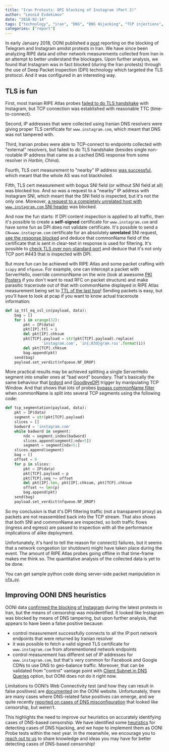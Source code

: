 ```yaml
---
title: "Iran Protests: DPI blocking of Instagram (Part 2)"
author: "Leonid Evdokimov"
date: "2018-02-14"
tags: ["technology", "iran", "DNS", "DNS Hijacking", "TCP injections", "DPI", "country-ir"]
categories: ["report"]
---
```


In early January 2018, OONI published a [post](/post/2018-iran-protests/)
reporting on the blocking of Telegram and Instagram amidst protests in Iran. We
have since been analyzing RIPE data and other network measurements collected
from Iran in an attempt to better understand the blockages. Upon further
analysis, we found that Instagram was in fact blocked (during the Iran
protests) through the use of Deep Packet Inspection (DPI) technology which
targeted the TLS protocol. And it was configured in an interesting way.

## TLS is fun

First, most Iranian RIPE Atlas probes
[failed to do TLS handshake](https://atlas.ripe.net/measurements/10692435/)
with Instagram, but TCP connection was established with reasonable TTC
(time-to-connect).

Second, IP addresses that were collected using Iranian DNS resolvers were
giving proper TLS certificate for `www.instagram.com`, which meant that DNS was
not tampered with.

Third, Iranian probes were able to TCP-connect to endpoints collected with
"external" resolvers, but failed to do TLS handshake (besides single
non-routable IP address that came as a cached DNS response from some resolver
in _Harbin, China_).

Fourth, TLS cert measurement to "nearby" IP address
[was successful](https://atlas.ripe.net/measurements/10692452/#!probes), which
meant that the whole AS was not blackholed.

Fifth, TLS cert measurement with bogus SNI field (or without SNI field at all)
was blocked too. And so was a request to a "nearby" IP address with Instagram
SNI, which meant that the SNI field is inspected, but it's not the only one.
Moreover, [a request to a completely unrelated host with `www.instagram.com` SNI header](https://atlas.ripe.net/measurements/10692485/#!probes)
was blocked.

And now the fun starts: If DPI content inspection is applied to all traffic, then
it's possible to create a **self-signed** certificate for `www.instagram.com`
and have some fun as DPI does not validate certificate. It's possible to send a
`CN=www.instagram.com` certificate for an absolutely **unrelated** SNI request,
[see the response blocked](https://atlas.ripe.net/measurements/10692494/#!general)
and deduce that commonName field of the certificate that is sent in clear-text
in response is used for filtering. It's possible to
[check TLS over non-standard port](https://atlas.ripe.net/measurements/10692504/#!probes)
and deduce that it's not only TCP port #443 that is inspected with DPI.

But more fun can be achieved with RIPE Atlas and some packet crafting with
`scapy` and `nfqueue`.  For example, one can intercept a packet with
ServerHello, override commonName on the wire (look at awesome
[PKI Posters](https://www.cem.me/pki/) if you don't want to read RFC on packet
structure) and make parasitic traceroute out of that with commonName displayed
in RIPE Atlas measurement being set to
[TTL of the last hop](https://atlas.ripe.net/measurements/10698361/#!probes)!
Sending packets is easy, but you'll have to look at pcap if you want to know
actual traceroute information:

```python
def ip_ttl_eq_ssl_cn(payload, data):
    bag = []
    for i in xrange(32):
        pkt = IP(data)
        pkt[IP].ttl = i
        del pkt[IP].chksum
        pkt[TCP].payload = str(pkt[TCP].payload).replace(
                'instagram.com', 'in{:03d}gram.rus'.format(i))
        del pkt[TCP].chksum
        bag.append(pkt)
    send(bag)
    payload.set_verdict(nfqueue.NF_DROP)
```

More practical results may be achieved splitting a single ServerHello segment into
smaller ones at "bad word" boundary. That's basically the same behaviour that
[brdgrd](https://github.com/NullHypothesis/brdgrd) and
[GoodbyeDPI](https://github.com/ValdikSS/GoodbyeDPI) trigger by manipulating
TCP Window. And that shows that *lots* of probes
[bypass commonName filter](https://atlas.ripe.net/measurements/10698447/#!probes)
when commonName is split into several TCP segments using the following code:

```python
def tcp_segmentation(payload, data):
    pkt = IP(data)
    segment = str(pkt[TCP].payload)
    slices = []
    badword = 'instagram.com'
    while badword in segment:
        ndx = segment.index(badword)
        slices.append(segment[:ndx+5])
        segment = segment[ndx+5:]
    slices.append(segment)
    bag = []
    offset = 0
    for p in slices:
        pkt = IP(data)
        pkt[TCP].payload = p
        pkt[TCP].seq += offset
        del pkt[IP].len, pkt[IP].chksum, pkt[TCP].chksum
        offset += len(p)
        bag.append(pkt)
    send(bag)
    payload.set_verdict(nfqueue.NF_DROP)
```

So my conclusion is that it's DPI filtering traffic (not a transparent proxy) as
packets are not reassembled back into the TCP stream. That also shows that both SNI
and commonName are inspected, so both traffic flows (ingress and egress) are
passed to inspection with all the performance implications of alike deployment.

Unfortunately, it's hard to tell the reason for connect() failures, but it seems
that a network congestion (or shutdown) might have taken place during the
event. The amount of RIPE Atlas probes going offline in that time-frame makes me
think so. The quantitative analysis of the collected data is yet to be done.

You can get sample python code doing server-side packet manipulation in
[`nfq.py`](/post/2018-iran-protests/nfq.py).

## Improving OONI DNS heuristics

OONI data [confirmed the blocking of Instagram](/post/2018-iran-protests/#blocking-of-instagram)
during the latest protests in Iran, but the means of censorship was
misidentified. It looked like Instagram was blocked by means of DNS tampering,
but upon further analysis, that appears to have been a false positive because:

- control measurement successfully connects to all the IP:port network endpoints
  that were returned by Iranian resolver
- it was possible to fetch a valid signed TLS certificate for
  `www.instagram.com` from aforementioned network endpoints
- control measurement has different set of IP addresses for
  `www.instagram.com`, but that's very common for Facebook and Google CDNs to
  use DNS to geo-balance traffic. Moreover, that can be validated from "control"
  vantage point with [Client Subnet in DNS Queries](https://tools.ietf.org/html/rfc7871)
  option, but OONI does not do it right now.

Limitations to OONI’s Web Connectivity test (and how they can result in false
positives) are [documented](/nettest/web-connectivity/) on the OONI website.
Unfortunately, there are many cases where DNS-related false positives can
emerge, and we quite recently
[reported on cases of DNS misconfiguration](/post/not-quite-network-censorship/)
that looked like censorship, but weren’t.

This highlights the need to improve our heuristics on accurately identifying
cases of DNS-based censorship. We have identified some
[heuristics](https://github.com/TheTorProject/ooni-probe/issues/647) for
detecting cases of DNS hijacking, and we hope to implement them as OONI Probe
tests within the next year. In the meanwhile, we encourage you to
[reach out to us](/about/#contact)  to share knowledge and ideas you may have
for better detecting cases of DNS-based censorship!
